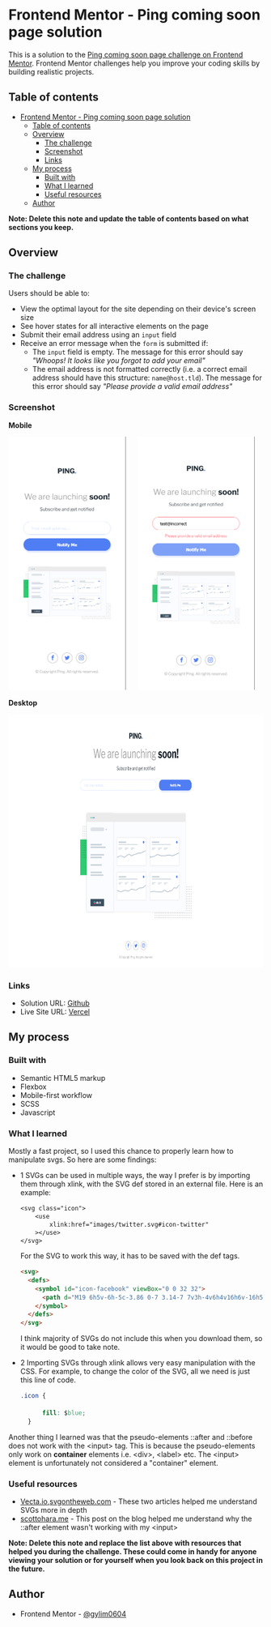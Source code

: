 # Frontend Mentor - Ping coming soon page solution

This is a solution to the [Ping coming soon page challenge on Frontend Mentor](https://www.frontendmentor.io/challenges/ping-single-column-coming-soon-page-5cadd051fec04111f7b848da). Frontend Mentor challenges help you improve your coding skills by building realistic projects. 

## Table of contents

- [Frontend Mentor - Ping coming soon page solution](#frontend-mentor---ping-coming-soon-page-solution)
	- [Table of contents](#table-of-contents)
	- [Overview](#overview)
		- [The challenge](#the-challenge)
		- [Screenshot](#screenshot)
		- [Links](#links)
	- [My process](#my-process)
		- [Built with](#built-with)
		- [What I learned](#what-i-learned)
		- [Useful resources](#useful-resources)
	- [Author](#author)

**Note: Delete this note and update the table of contents based on what sections you keep.**

## Overview

### The challenge

Users should be able to:

- View the optimal layout for the site depending on their device's screen size
- See hover states for all interactive elements on the page
- Submit their email address using an `input` field
- Receive an error message when the `form` is submitted if:
	- The `input` field is empty. The message for this error should say *"Whoops! It looks like you forgot to add your email"*
	- The email address is not formatted correctly (i.e. a correct email address should have this structure: `name@host.tld`). The message for this error should say *"Please provide a valid email address"*

### Screenshot

**Mobile**

<img src="images/../screenshots/mobile.png" height=500 style="padding-right: 20px" alt="mobile-view">
<img src="images/../screenshots/mobile-error.png" height=500 alt="mobile-view with error">

**Desktop**

<img src="images/../screenshots/desktop.png" height=500 alt="Desktop view">

### Links

- Solution URL: [Github](https://github.com/gylim0604/FrontEnd-Mentor-Ping-coming-soon)
- Live Site URL: [Vercel](https://your-live-site-url.com)

## My process

### Built with

- Semantic HTML5 markup
- Flexbox
- Mobile-first workflow
- SCSS
- Javascript

### What I learned

Mostly a fast project, so I used this chance to properly learn how to manipulate svgs. 
So here are some findings: 
- 1 SVGs can be used in multiple ways, the way I prefer is by importing them through xlink, with the SVG def stored in an external file. Here is an example:
  ```
  <svg class="icon">
      <use
          xlink:href="images/twitter.svg#icon-twitter"
      ></use>
  </svg>
  ```
  For the SVG to work this way, it has to be saved with the def tags.
  ```html
  <svg>
    <defs>
      <symbol id="icon-facebook" viewBox="0 0 32 32">
        <path d="M19 6h5v-6h-5c-3.86 0-7 3.14-7 7v3h-4v6h4v16h6v-16h5l1-6h-6v-3c0-0.542 0.458-1 1-1z"></path>
      </symbol>
    </defs>
  </svg>
  ```
  I think majority of SVGs do not include this when you download them, so it would be good to take note.

- 2 Importing SVGs through xlink allows very easy manipulation with the CSS. 
  For example, to change the color of the SVG, all we need is just this line of code.
  ```css
  .icon {
        
        fill: $blue;
    }
  ```
Another thing I learned was that the pseudo-elements ::after and ::before does not work with the \<input> tag. This is because the pseudo-elements only work on **container** elements i.e. 
\<div>, \<label> etc. The \<input> element is unfortunately not considered a "container" element. 



### Useful resources

- [Vecta.io](https://vecta.io/blog/best-way-to-embed-svg),[svgontheweb.com](https://svgontheweb.com/) - These two articles helped me understand SVGs more in depth
- [scottohara.me](https://www.scottohara.me/blog/2014/06/24/pseudo-element-input.html) - This post on the blog helped me understand why the ::after element wasn't working with my \<input>

**Note: Delete this note and replace the list above with resources that helped you during the challenge. These could come in handy for anyone viewing your solution or for yourself when you look back on this project in the future.**

## Author
- Frontend Mentor - [@gylim0604](https://www.frontendmentor.io/profile/gylim0604)

